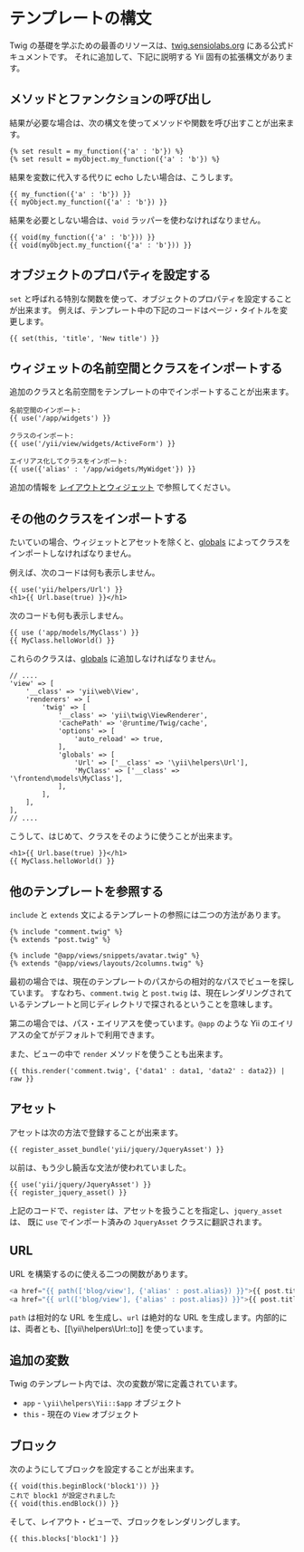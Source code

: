 テンプレートの構文
==================

Twig の基礎を学ぶための最善のリソースは、[twig.sensiolabs.org](http://twig.sensiolabs.org/documentation)
にある公式ドキュメントです。
それに追加して、下記に説明する Yii 固有の拡張構文があります。

## メソッドとファンクションの呼び出し

結果が必要な場合は、次の構文を使ってメソッドや関数を呼び出すことが出来ます。

```twig
{% set result = my_function({'a' : 'b'}) %}
{% set result = myObject.my_function({'a' : 'b'}) %}
```

結果を変数に代入する代りに echo したい場合は、こうします。

```twig
{{ my_function({'a' : 'b'}) }}
{{ myObject.my_function({'a' : 'b'}) }}
```

結果を必要としない場合は、`void` ラッパーを使わなければなりません。

```twig
{{ void(my_function({'a' : 'b'})) }}
{{ void(myObject.my_function({'a' : 'b'})) }}
```

## オブジェクトのプロパティを設定する

`set` と呼ばれる特別な関数を使って、オブジェクトのプロパティを設定することが出来ます。
例えば、テンプレート中の下記のコードはページ・タイトルを変更します。

```twig
{{ set(this, 'title', 'New title') }}
```

## ウィジェットの名前空間とクラスをインポートする

追加のクラスと名前空間をテンプレートの中でインポートすることが出来ます。

```twig
名前空間のインポート:
{{ use('/app/widgets') }}

クラスのインポート:
{{ use('/yii/view/widgets/ActiveForm') }}

エイリアス化してクラスをインポート:
{{ use({'alias' : '/app/widgets/MyWidget'}) }}
```
追加の情報を [レイアウトとウィジェット](layouts-and-widgets.md) で参照してください。


## その他のクラスをインポートする

たいていの場合、ウィジェットとアセットを除くと、[globals](additional-configuration.md#globals) によってクラスをインポートしなければなりません。

例えば、次のコードは何も表示しません。

```
{{ use('yii/helpers/Url') }}
<h1>{{ Url.base(true) }}</h1>
```

次のコードも何も表示しません。

```
{{ use ('app/models/MyClass') }}  
{{ MyClass.helloWorld() }}
```

これらのクラスは、[globals](additional-configuration.md#globals) に追加しなければなりません。

```
// ....
'view' => [
    '__class' => 'yii\web\View',
    'renderers' => [
        'twig' => [
            '__class' => 'yii\twig\ViewRenderer',
            'cachePath' => '@runtime/Twig/cache',
            'options' => [
                'auto_reload' => true,
            ],
            'globals' => [
                'Url' => ['__class' => '\yii\helpers\Url'],
                'MyClass' => ['__class' => '\frontend\models\MyClass'],
            ],
        ],
    ],
],
// ....
```

こうして、はじめて、クラスをそのように使うことが出来ます。
```
<h1>{{ Url.base(true) }}</h1>
{{ MyClass.helloWorld() }}
```


## 他のテンプレートを参照する

`include` と `extends` 文によるテンプレートの参照には二つの方法があります。

```twig
{% include "comment.twig" %}
{% extends "post.twig" %}

{% include "@app/views/snippets/avatar.twig" %}
{% extends "@app/views/layouts/2columns.twig" %}
```

最初の場合では、現在のテンプレートのパスからの相対的なパスでビューを探しています。
すなわち、`comment.twig` と `post.twig` は、現在レンダリングされているテンプレートと同じディレクトリで探されるということを意味します。

第二の場合では、パス・エイリアスを使っています。`@app` のような Yii のエイリアスの全てがデフォルトで利用できます。

また、ビューの中で `render` メソッドを使うことも出来ます。
```
{{ this.render('comment.twig', {'data1' : data1, 'data2' : data2}) | raw }}
```

## アセット

アセットは次の方法で登録することが出来ます。

```twig
{{ register_asset_bundle('yii/jquery/JqueryAsset') }}
```

以前は、もう少し饒舌な文法が使われていました。

```twig
{{ use('yii/jquery/JqueryAsset') }}
{{ register_jquery_asset() }}
```

上記のコードで、`register` は、アセットを扱うことを指定し、`jquery_asset` は、
既に `use` でインポート済みの `JqueryAsset` クラスに翻訳されます。

## URL

URL を構築するのに使える二つの関数があります。

```php
<a href="{{ path(['blog/view'], {'alias' : post.alias}) }}">{{ post.title }}</a>
<a href="{{ url(['blog/view'], {'alias' : post.alias}) }}">{{ post.title }}</a>
```

`path` は相対的な URL を生成し、`url` は絶対的な URL を生成します。内部的には、両者とも、[[\yii\helpers\Url::to]] を使っています。

## 追加の変数

Twig のテンプレート内では、次の変数が常に定義されています。

- `app` - `\yii\helpers\Yii::$app` オブジェクト
- `this` - 現在の `View` オブジェクト

## ブロック

次のようにしてブロックを設定することが出来ます。

```twig
{{ void(this.beginBlock('block1')) }}
これで block1 が設定されました
{{ void(this.endBlock()) }}
```

そして、レイアウト・ビューで、ブロックをレンダリングします。

```twig
{{ this.blocks['block1'] }}
```
